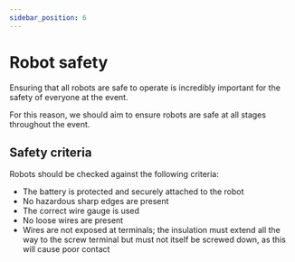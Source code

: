 ```yaml
---
sidebar_position: 6
---
```


# Robot safety

Ensuring that all robots are safe to operate is incredibly important for the safety
of everyone at the event.

For this reason, we should aim to ensure robots are safe at all stages throughout
the event.

## Safety criteria

Robots should be checked against the following criteria:

-   The battery is protected and securely attached to the robot
-   No hazardous sharp edges are present
-   The correct wire gauge is used
-   No loose wires are present
-   Wires are not exposed at terminals; the insulation must extend all the way to the screw terminal but must not itself be screwed down, as this will cause poor contact